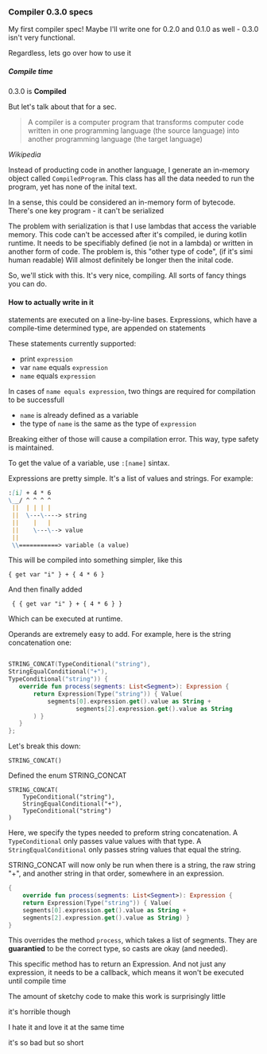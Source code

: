 ### Compiler 0.3.0 specs


My first compiler spec! Maybe I'll write one for 0.2.0 and 0.1.0 as well - 0.3.0 isn't very functional.

Regardless, lets go over how to use it

##### Compile time

0.3.0 is **Compiled**

But let's talk about that for a sec.

> A compiler is a computer program that transforms computer code written in one programming language (the source language) into another programming language (the target language)

*Wikipedia*

Instead of producting code in another language, I generate an in-memory object called `CompiledProgram`.
This class has all the data needed to run the program, yet has none of the inital text.

In a sense, this could be considered an in-memory form of bytecode. There's one key program - it can't be serialized

The problem with serialization is that I use lambdas that access the variable memory. 
This code can't be accessed after it's compiled, ie during kotlin runtime.
It needs to be specifiably defined (ie not in a lambda) or written in another form of code.
The problem is, this "other type of code", (if it's simi human readable) Will almost definitely be longer then the inital
code.

So, we'll stick with this. It's very nice, compiling. All sorts of fancy things you can do.

#### How to actually write in it

statements are executed on a line-by-line bases. 
Expressions, which have a compile-time determined type, are appended on statements

These statements currently supported:
- print `expression`
- var `name` equals `expression`
- `name` equals `expression`

In cases of `name equals expression`, two things are required for compilation to be successfull

- `name` is already defined as a variable
- the type of `name` is the same as the type of `expression`

Breaking either of those will cause a compilation error. This way, type safety is maintained.

To get the value of a variable, use `:[name]` sintax.

Expressions are pretty simple. It's a list of values and strings. For example:
```markdown
:[i] + 4 * 6
\__/ ^ ^ ^ ^
 ||  | | | |
 ||  \---\----> string
 ||    |   |
 ||    \---\--> value
 ||
 \\===========> variable (a value)
 ```
 
 This will be compiled into something simpler, like this
 
 ` { get var "i" } + { 4 * 6 } `
 
 And then finally added
 
 ` { { get var "i" } + { 4 * 6 } }`
 
 Which can be executed at runtime.
 
 Operands are extremely easy to add. For example, here is the string concatenation one:
 ```kotlin
 
STRING_CONCAT(TypeConditional("string"),
StringEqualConditional("+"),
TypeConditional("string")) {
    override fun process(segments: List<Segment>): Expression {
        return Expression(Type("string")) { Value(
            segments[0].expression.get().value as String +
                    segments[2].expression.get().value as String
        ) }
    }
};
```

Let's break this down:

`STRING_CONCAT()`

Defined the enum STRING_CONCAT

```
STRING_CONCAT(
    TypeConditional("string"),
    StringEqualConditional("+"),
    TypeConditional("string")
)
```

Here, we specify the types needed to preform string concatenation. A `TypeConditional` only passes value values with that type.
A `StringEqualConditional` only passes string values that equal the string.

STRING_CONCAT will now only be run when there is a string, the raw string "+", and another string in that order,
somewhere in an expression.

```kotlin
{
    override fun process(segments: List<Segment>): Expression {
    return Expression(Type("string")) { Value(
    segments[0].expression.get().value as String +
    segments[2].expression.get().value as String) }
}
```

This overrides the method `process`, which takes a list of segments. They are **guarantied** to be the correct type, so casts are
okay (and needed).
 
This specific method has to return an Expression. And not just any expression, it needs to be a callback, which means it won't be executed until compile time

The amount of sketchy code to make this work is surprisingly little

it's horrible though

I hate it and love it at the same time

it's so bad but so short